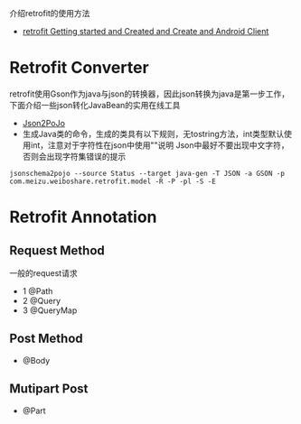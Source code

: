 介绍retrofit的使用方法
* [retrofit Getting started and Created and Create and Android Client](https://futurestud.io/blog/retrofit-getting-started-and-android-client/)

# Retrofit Converter
 retrofit使用Gson作为java与json的转换器，因此json转换为java是第一步工作，下面介绍一些json转化JavaBean的实用在线工具
 * [Json2PoJo](https://github.com/joelittlejohn/jsonschema2pojo/wiki/Getting-Started) 
 * 生成Java类的命令，生成的类具有以下规则，无tostring方法，int类型默认使用int，注意对于字符性在json中使用""说明
   Json中最好不要出现中文字符，否则会出现字符集错误的提示
```
jsonschema2pojo --source Status --target java-gen -T JSON -a GSON -p com.meizu.weiboshare.retrofit.model -R -P -pl -S -E

```

# Retrofit Annotation
## Request Method
一般的request请求
* 1 @Path
* 2 @Query
* 3 @QueryMap

## Post Method
* @Body
## Mutipart Post
* @Part

